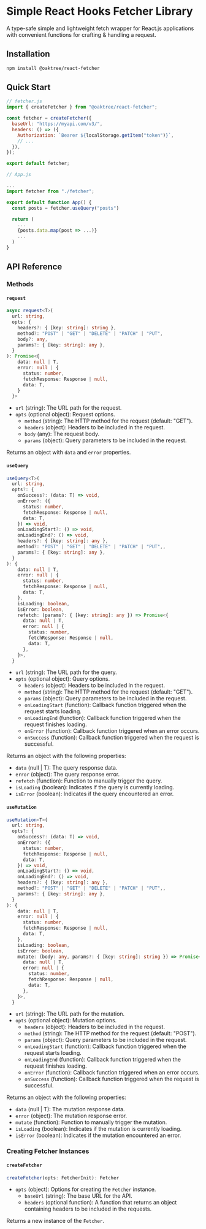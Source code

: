 # Simple React Hooks Fetcher Library

A type-safe simple and lightweight fetch wrapper for React.js applications with convenient functions for crafting & handling a request.

## Installation

```bash
npm install @oaktree/react-fetcher
```

## Quick Start

```javascript
// fetcher.js
import { createFetcher } from "@oaktree/react-fetcher";

const fetcher = createFetcher({
  baseUrl: "https://myapi.com/v3/",
  headers: () => ({
    Authorization: `Bearer ${localStorage.getItem("token")}`,
    // ...
  }),
});

export default fetcher;
```

```javascript
// App.js

...
import fetcher from "./fetcher";

export default function App() {
  const posts = fetcher.useQuery("posts")

  return (
    ...
    {posts.data.map(post => ...)}
    ...
  )
}
```

## API Reference

### Methods

#### `request`

```typescript
async request<T>(
  url: string,
  opts: {
    headers?: { [key: string]: string },
    method?: "POST" | "GET" | "DELETE" | "PATCH" | "PUT",
    body?: any,
    params?: { [key: string]: any },
  }
): Promise<{
    data: null | T,
    error: null | {
      status: number,
      fetchResponse: Response | null,
      data: T,
    }
  }>
```

- `url` (string): The URL path for the request.
- `opts` (optional object): Request options.
  - `method` (string): The HTTP method for the request (default: "GET").
  - `headers` (object): Headers to be included in the request.
  - `body` (any): The request body.
  - `params` (object): Query parameters to be included in the request.

Returns an object with `data` and `error` properties.

#### `useQuery`

```typescript
useQuery<T>(
  url: string,
  opts?: {
    onSuccess?: (data: T) => void,
    onError?: ({
      status: number,
      fetchResponse: Response | null,
      data: T,
    }) => void,
    onLoadingStart?: () => void,
    onLoadingEnd?: () => void,
    headers?: { [key: string]: any },
    method?: "POST" | "GET" | "DELETE" | "PATCH" | "PUT",,
    params?: { [key: string]: any },
  }
): {
    data: null | T,
    error: null | {
      status: number,
      fetchResponse: Response | null,
      data: T,
    },
    isLoading: boolean,
    isError: boolean,
    refetch: (params?: { [key: string]: any }) => Promise<{
      data: null | T,
      error: null | {
        status: number,
        fetchResponse: Response | null,
        data: T,
      },
    }>,
  }
```

- `url` (string): The URL path for the query.
- `opts` (optional object): Query options.
  - `headers` (object): Headers to be included in the request.
  - `method` (string): The HTTP method for the request (default: "GET").
  - `params` (object): Query parameters to be included in the request.
  - `onLoadingStart` (function): Callback function triggered when the request starts loading.
  - `onLoadingEnd` (function): Callback function triggered when the request finishes loading.
  - `onError` (function): Callback function triggered when an error occurs.
  - `onSuccess` (function): Callback function triggered when the request is successful.

Returns an object with the following properties:

- `data` (null | T): The query response data.
- `error` (object): The query response error.
- `refetch` (function): Function to manually trigger the query.
- `isLoading` (boolean): Indicates if the query is currently loading.
- `isError` (boolean): Indicates if the query encountered an error.

#### `useMutation`

```typescript
useMutation<T>(
  url: string,
  opts?: {
    onSuccess?: (data: T) => void,
    onError?: ({
      status: number,
      fetchResponse: Response | null,
      data: T,
    }) => void,
    onLoadingStart?: () => void,
    onLoadingEnd?: () => void,
    headers?: { [key: string]: any },
    method?: "POST" | "GET" | "DELETE" | "PATCH" | "PUT",,
    params?: { [key: string]: any },
  }
): {
    data: null | T,
    error: null | {
      status: number,
      fetchResponse: Response | null,
      data: T,
    },
    isLoading: boolean,
    isError: boolean,
    mutate: (body: any, params?: { [key: string]: string }) => Promise<{
      data: null | T,
      error: null | {
        status: number,
        fetchResponse: Response | null,
        data: T,
      },
    }>,
  }
```

- `url` (string): The URL path for the mutation.
- `opts` (optional object): Mutation options.
  - `headers` (object): Headers to be included in the request.
  - `method` (string): The HTTP method for the request (default: "POST").
  - `params` (object): Query parameters to be included in the request.
  - `onLoadingStart` (function): Callback function triggered when the request starts loading.
  - `onLoadingEnd` (function): Callback function triggered when the request finishes loading.
  - `onError` (function): Callback function triggered when an error occurs.
  - `onSuccess` (function): Callback function triggered when the request is successful.

Returns an object with the following properties:

- `data` (null | T): The mutation response data.
- `error` (object): The mutation response error.
- `mutate` (function): Function to manually trigger the mutation.
- `isLoading` (boolean): Indicates if the mutation is currently loading.
- `isError` (boolean): Indicates if the mutation encountered an error.

### Creating Fetcher Instances

#### `createFetcher`

```typescript
createFetcher(opts: FetcherInit): Fetcher
```

- `opts` (object): Options for creating the `Fetcher` instance.
  - `baseUrl` (string): The base URL for the API.
  - `headers` (optional function): A function that returns an object containing headers to be included in the requests.

Returns a new instance of the `Fetcher`.
